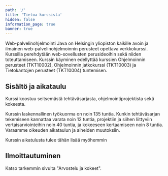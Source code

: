 ```yaml
---
path: '/'
title: 'Tietoa kurssista'
hidden: false
information_page: true
banner: true
---
```


Web-palvelinohjelmointi Java on Helsingin yliopiston kaikille avoin ja
ilmainen web-palvelinohjelmoinnin perusteet opettava verkkokurssi.
Kurssilla perehdytään web-sovellusten perusideoihin sekä niiden
toteuttamiseen. Kurssin käyminen edellyttää kurssien Ohjelmoinnin
perusteet (TKT10002), Ohjelmoinnin jatkokurssi (TKT10003) ja
Tietokantojen perusteet (TKT10004) tuntemisen.

## Sisältö ja aikataulu ##

Kurssi koostuu seitsemästä tehtäväsarjasta, ohjelmointiprojektista sekä kokeesta.

Kurssin laskennallinen työkuorma on noin 135 tuntia. Kunkin tehtäväsarjan tekemiseen kannattaa varata noin 12 tuntia, projektiin ja siihen liittyviin vertaisarviointeihin noin 40 tuntia, ja kokeeseen kertaamiseen noin 8 tuntia. Varaamme oikeuden aikataulun ja aiheiden muutoksiin.

Kurssin aikatulusta tulee tähän lisää myöhemmin

<!--
| Aikataulu | Julkaisu   | Deadline   |
| ----------|------------|------------|
| Osa 1     | 25.10.2019 | 04.11.2019 |
| Osa 2     | 01.11.2019 | 11.11.2019 |
| Osa 3     | 08.11.2019 | 18.11.2019 |
| Osa 4     | 15.11.2019 | 25.11.2019 |
| Osa 5     | 22.11.2019 | 02.12.2019 |
| Osa 6     | 29.12.2019 | 09.12.2019 |
| Osa 7     | 6.12.2019  | 16.12.2019 |

**Määräajat ovat aina maanantaisin. Määräaikojen kellonajat ovat aina 23:59:00 – osan 1 tehtävät tulee palauttaa siis viimeistään 04.11.2019 klo 23:59:00. Virallisena määräaikana käytetään tehtäväpalvelimen kelloa, joka on Suomen ajassa. Huomaa, että oman koneesi kello voi olla jäljessä tai edellä, joten älä jätä tehtävien tekemistä ja palauttamista viime hetkeen.**
-->

## Ilmoittautuminen ##
Katso tarkemmin sivulta "Arvostelu ja kokeet".
